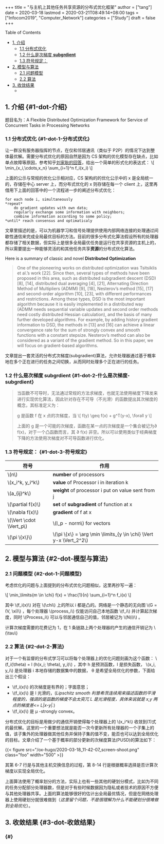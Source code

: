+++
title = "与主机上其他任务共享资源的分布式优化框架"
author = ["tang"]
date = 2020-03-18
lastmod = 2020-03-21T08:49:14+08:00
tags = ["Infocom2019", "Computer_Network"]
categories = ["Study"]
draft = false
+++

<div class="ox-hugo-toc toc">
<div></div>

<div class="heading">Table of Contents</div>

- [1. 介绍](#1-dot-介绍)
    - [1.1 分布式优化](#1-dot-1-分布式优化)
    - [1.2 什么是次梯度 **subgrdient**](#1-dot-2-什么是次梯度-subgrdient)
    - [1.3 符号规定：](#1-dot-3-符号规定)
- [2. 模型与算法](#2-dot-模型与算法)
    - [2.1 问题模型](#2-dot-1-问题模型)
    - [2.2 算法](#2-dot-2-算法)
- [3. 收敛结果](#3-dot-收敛结果)
    - [](#)

</div>
<!--endtoc-->


## 1. 介绍 {#1-dot-介绍}

题目名为：A Flexible Distributed Optimization Framework for Service of Concurrent Tasks in
Processing Networks


### 1.1 分布式优化 {#1-dot-1-分布式优化}

让一群没有服务器指挥的节点，在仅和邻居通讯（类似于 P2P）的情况下达到整体最优解。需要分布式优化的原因自然是因为 CS 架构的优化模型存在缺点，比如单点故障等原因，参考知乎[刘家耿的回答](https://www.zhihu.com/question/59260302)，给出一个简单的形式化的表达式：
\\[
  \min\_{x\_i,\cdots,x\_n} \sum\_{i=1}^n f\_i(x\_i)
\\]

上面的公示与常规的优化公示相对应，CS 架构的的优化公示中的 x 是全局统一的，存储在中心 server 上，而分布式优化的 x 则存储在每一个 client 上，这里再借用下上面的回答中的一个流程进一步的阐述分布式优化：

```english
for each node i, simultaneously
*repeat*
    do gradient updates with own data;
    regularly exchange some information with neighbors;
    combine information according to some policy;
*until* reach consensus and optimaticaly
```

文章里描述的是，可以为机器学习和信号处理提供使用内部网络连接的处理通过间歇性通信来完成全局最优目标的方法。目前的很多分布式化算法假设所有的处理器都存储了相关数据，但实际上是很多全局最优任务是运行在共享资源的主机上的，所以需要提出一种能够灵活的和其他任务共享**资源**的分布式优化算法。

Here is a summary of classic and novel **Distributed Optimization**

> One of the pioneering works on distributed optimization was Tsitsiklis et al.’s
> work [22]. Since then, several types of methods have been proposed in this area,
> such as distributed subgradient descent (DSD) [8], [14], distributed dual
> averaging [4], [21], Alternating Direction Method of Multipliers (ADMM) [9],
> [18], Nesterov’s method [15], [17] and second-order algorithm [10], [23], with
> different performances and restrictions. Among these types, DSD is the most
> important algorithm because it is easily implemented in a distributed way (ADMM
> needs sequential variable updates and second order methods need costly
> distributed Hessian calculation), and the basis of many further developed
> algorithms. For example, by adding history gradient information to DSD, the
> methods in [13] and [16] can achieve a linear convergence rate for the sum of
> strongly convex and smooth functions with a constant stepsize. Nesterov’s method
> can also be considered as a variant of the gradient method. So in this paper, we
> will focus on gradient-based algorithms.

文章提出一套灵活的分布式次梯度(subgradient)算法，允许处理器通过基于概率地在多个正在进行的任务之间切换，从而同时处理多个正在进行的任务。


### 1.2 什么是次梯度 **subgrdient** {#1-dot-2-什么是次梯度-subgrdient}

> 当函数不可导时，无法通过常规的方法求梯度，也就无法使用梯度下降发来进行实现优化算法，因此针对存在不可导（不光滑）的函数提出其次梯度的概念，其标准定义为：
>
> g 是函数 f 在 x 点的次梯度，当
> \\[
>     f(y) \geq f(x) + g^T(y-x), \forall y
> \\]
>
> 上面的 g 是一个可能的次梯度，函数在某一点的次梯度是一个集合被记为&part; f(x)，对于一个凸函数而言，其 &part; f(x) 非空。所以可以使用类似于经典梯度下降的方法使用次梯度对不可导函数进行优化。


### 1.3 符号规定： {#1-dot-3-符号规定}

| 符号                       | 作用                                                                     |
|--------------------------|------------------------------------------------------------------------|
| \\(n\\)                    | **number** of processors                                                 |
| \\(x\_i^k, y\_i^k\\)       | **value** of Processor i in iteration k                                  |
| \\(a\_{ij}^k\\)            | **weight** of processor i put on value sent from j                       |
| \\(\partial f(x)\\)        | **set** of **subgradient** of function at x                              |
| \\(\nabla f(x)\\)          | **gradient** of f at x                                                   |
| \\(\Vert \cdot \Vert\_p\\) | \\(l\_p - norm\\) for vectors                                            |
| \\(\pi \\{x\\}\\)          | \\(\pi \\{x\\} = \arg \min \limits\_{y \in \chi} \Vert y-x \Vert\_2^2\\) |


## 2. 模型与算法 {#2-dot-模型与算法}


### 2.1 问题模型 {#2-dot-1-问题模型}

考虑优化的问题与上面提到的分布式优化问题相似，这里再抄写一遍：

\\[
    \min\_\limits{m \in \chi} f(x) = \frac{1}{n} \sum\_{i=1}^n f\_i(x)
\\]

其中 \\(f\_i(x)\\) 对在 \\(\chi\\) 上的所以 i 都是凸的。网络是一个静态的无向图 \\(G = (V,
\xi)\\) ，每个处理器 \\(process\_i\\) 仅能访问自己本地函数 \\(f\_i\\) 并计算起次梯度，同时
\\(Process\_i\\) 可以与邻居通信自己的值，邻居被记为 \\(N(i)\\) 。

计算次梯度需要的花费记为 1，在 1 条链路上两个处理器的产生的通信开销记为 \\(\tau\\)


### 2.2 算法 {#2-dot-2-算法}

对于一个有监督的分布式学习可以将每个处理器上的优化问题刻画为这个函数：
\\(f\_i(\theta) = l (h(x\_i; \theta), y\_i)\\) ，其中 h 是预测函数，l 是损失函数， \\(x\_i,
y\_i\\) 是处理器 i 本地存储的数据集中的数据， &theta; 是希望全局优化的参数，下面给出三个假设：

-   \\(f\_i(x)\\) 的次梯度是有界的；字面意思；
-   \\(f\_i(x)\\) 是 l 光滑的，(_Lipschitz smooth 利普希茨连续用来描述函数的平滑程度的，强调的是函数的梯度不会太突兀 L 是光滑程度，具体来说就是 x,y 两点的梯度差<= L|x-y|._)
-   \\(f\_i(x)\\) 是 &mu; -strongly convex。

分布式优化的目标是用做少的通信开销使得每个处理器上的 \\(x\_i^k\\) 收敛到(1)式的最优解。这里的一个重要想法就是能否一次今更新所有处理器的一个子集上的值，该子集外的处理器做其他任务并保持子集的值不变，能否也可以达到全局优化的目标。文章介绍了一个基于概率的部分更新的次梯度算法(PUSD)的算法如下：

{{< figure src="/ox-hugo/2020-03-18_11-42-07_screen-shoot.png" class="foo" width="500" >}}

其第 6-7 行是与其他主机交换信息的过程，第 8-14 行是根据概率选择是否计算次梯度以实现全局优化。

上面算法使用了概率划分的方法，实际上也有一些其他的硬划分模式，比如为不同的任务分配部分处理器数，但是对于有些时候数据因为隐私或者技术的原因不方便与其他处理器共享。上面的算法能够很好的估计出全局最优情况，但是在网络处理器上使用硬划分就很难做到（_这里留个问题，不是很理解为什么不能硬划分很难做到全局优化_）。


## 3. 收敛结果 {#3-dot-收敛结果}


###  {#}
